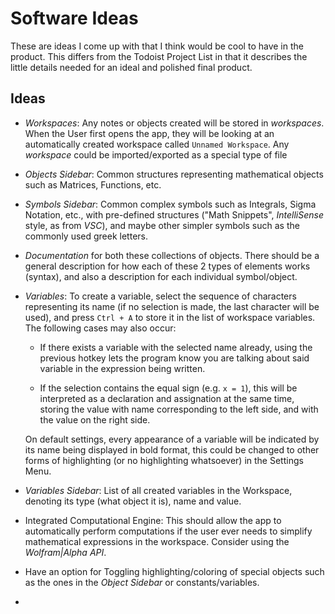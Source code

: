 # Software Ideas

These are ideas I come up with that I think would be cool to have in the product. This differs from the Todoist Project List in that it describes the little details needed for an ideal and polished final product.

## Ideas

- *Workspaces*: Any notes or objects created will be stored in *workspaces*. When the User first opens the app, they will be looking at an automatically created workspace called `Unnamed Workspace`. Any *workspace* could be imported/exported as a special type of file

- *Objects Sidebar*: Common structures representing mathematical objects such as Matrices, Functions, etc.

- *Symbols Sidebar*: Common complex symbols such as Integrals, Sigma Notation, etc., with pre-defined structures ("Math Snippets", *IntelliSense* style, as from *VSC*), and maybe other simpler symbols such as the commonly used greek letters.

- *Documentation* for both these collections of objects. There should be a general description for how each of these 2 types of elements works (syntax), and also a description for each individual symbol/object.

- *Variables*: To create a variable, select the sequence of characters representing its name (if no selection is made, the last character will be used), and press `Ctrl + A` to store it in the list of workspace variables. The following cases may also occur:
  
  - If there exists a variable with the selected name already, using the previous hotkey lets the program know you are talking about said variable in the expression being written.
  
  - If the selection contains the equal sign (e.g. `x = 1`), this will be interpreted as a declaration and assignation at the same time, storing the value with name corresponding to the left side, and with the value on the right side.
  
  On default settings, every appearance of a variable will be indicated by its name being displayed in bold format, this could be changed to other forms of highlighting (or no highlighting whatsoever) in the Settings Menu.

- *Variables Sidebar*: List of all created variables in the Workspace, denoting its type (what object it is), name and value.

- Integrated Computational Engine: This should allow the app to automatically perform computations if the user ever needs to simplify mathematical expressions in the workspace. Consider using the *Wolfram|Alpha API*.

- Have an option for Toggling highlighting/coloring of special objects such as the ones in the *Object Sidebar* or constants/variables.

- 